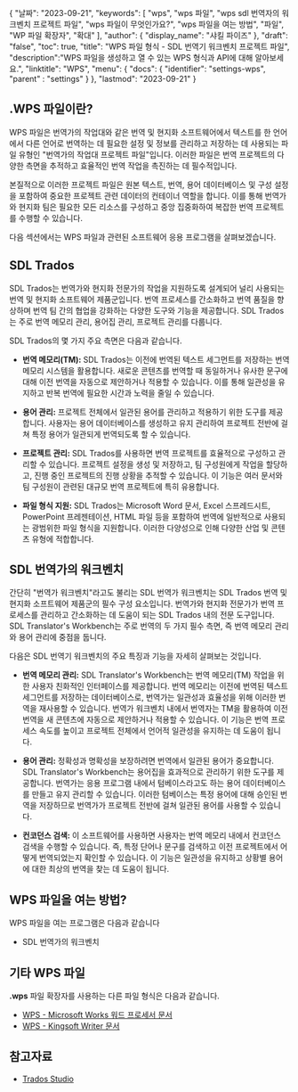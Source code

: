 {
"날짜": "2023-09-21",
  "keywords": [
"wps",
"wps 파일",
"wps sdl 번역자의 워크벤치 프로젝트 파일",
"wps 파일이 무엇인가요?",
"wps 파일을 여는 방법",
"파일",
"WP 파일 확장자",
"확대"
],
  "author": {
"display_name": "샤킬 파이즈"
},
"draft": "false",
"toc": true,
"title": "WPS 파일 형식 - SDL 번역기 워크벤치 프로젝트 파일",
  "description":"WPS 파일을 생성하고 열 수 있는 WPS 형식과 API에 대해 알아보세요.",
"linktitle": "WPS",
  "menu": {
    "docs": {
      "identifier": "settings-wps",
"parent" : "settings"
}
},
"lastmod": "2023-09-21"
}

## .WPS 파일이란?

WPS 파일은 번역가의 작업대와 같은 번역 및 현지화 소프트웨어에서 텍스트를 한 언어에서 다른 언어로 번역하는 데 필요한 설정 및 정보를 관리하고 저장하는 데 사용되는 파일 유형인 "번역가의 작업대 프로젝트 파일"입니다. 이러한 파일은 번역 프로젝트의 다양한 측면을 추적하고 효율적인 번역 작업을 촉진하는 데 필수적입니다.

본질적으로 이러한 프로젝트 파일은 원본 텍스트, 번역, 용어 데이터베이스 및 구성 설정을 포함하여 중요한 프로젝트 관련 데이터의 컨테이너 역할을 합니다. 이를 통해 번역가와 현지화 팀은 필요한 모든 리소스를 구성하고 중앙 집중화하여 복잡한 번역 프로젝트를 수행할 수 있습니다.

다음 섹션에서는 WPS 파일과 관련된 소프트웨어 응용 프로그램을 살펴보겠습니다.

## SDL Trados

SDL Trados는 번역가와 현지화 전문가의 작업을 지원하도록 설계되어 널리 사용되는 번역 및 현지화 소프트웨어 제품군입니다. 번역 프로세스를 간소화하고 번역 품질을 향상하며 번역 팀 간의 협업을 강화하는 다양한 도구와 기능을 제공합니다. SDL Trados는 주로 번역 메모리 관리, 용어집 관리, 프로젝트 관리를 다룹니다.

SDL Trados의 몇 가지 주요 측면은 다음과 같습니다.

- **번역 메모리(TM):** SDL Trados는 이전에 번역된 텍스트 세그먼트를 저장하는 번역 메모리 시스템을 활용합니다. 새로운 콘텐츠를 번역할 때 동일하거나 유사한 문구에 대해 이전 번역을 자동으로 제안하거나 적용할 수 있습니다. 이를 통해 일관성을 유지하고 반복 번역에 필요한 시간과 노력을 줄일 수 있습니다.

- **용어 관리:** 프로젝트 전체에서 일관된 용어를 관리하고 적용하기 위한 도구를 제공합니다. 사용자는 용어 데이터베이스를 생성하고 유지 관리하여 프로젝트 전반에 걸쳐 특정 용어가 일관되게 번역되도록 할 수 있습니다.

- **프로젝트 관리:** SDL Trados를 사용하면 번역 프로젝트를 효율적으로 구성하고 관리할 수 있습니다. 프로젝트 설정을 생성 및 저장하고, 팀 구성원에게 작업을 할당하고, 진행 중인 프로젝트의 진행 상황을 추적할 수 있습니다. 이 기능은 여러 문서와 팀 구성원이 관련된 대규모 번역 프로젝트에 특히 유용합니다.

- **파일 형식 지원:** SDL Trados는 Microsoft Word 문서, Excel 스프레드시트, PowerPoint 프레젠테이션, HTML 파일 등을 포함하여 번역에 일반적으로 사용되는 광범위한 파일 형식을 지원합니다. 이러한 다양성으로 인해 다양한 산업 및 콘텐츠 유형에 적합합니다.

## SDL 번역가의 워크벤치

간단히 "번역가 워크벤치"라고도 불리는 SDL 번역가 워크벤치는 SDL Trados 번역 및 현지화 소프트웨어 제품군의 필수 구성 요소입니다. 번역가와 현지화 전문가가 번역 프로세스를 관리하고 간소화하는 데 도움이 되는 SDL Trados 내의 전문 도구입니다. SDL Translator's Workbench는 주로 번역의 두 가지 필수 측면, 즉 번역 메모리 관리와 용어 관리에 중점을 둡니다.

다음은 SDL 번역기 워크벤치의 주요 특징과 기능을 자세히 살펴보는 것입니다.

- **번역 메모리 관리:** SDL Translator's Workbench는 번역 메모리(TM) 작업을 위한 사용자 친화적인 인터페이스를 제공합니다. 번역 메모리는 이전에 번역된 텍스트 세그먼트를 저장하는 데이터베이스로, 번역가는 일관성과 효율성을 위해 이러한 번역을 재사용할 수 있습니다. 번역가 워크벤치 내에서 번역자는 TM을 활용하여 이전 번역을 새 콘텐츠에 자동으로 제안하거나 적용할 수 있습니다. 이 기능은 번역 프로세스 속도를 높이고 프로젝트 전체에서 언어적 일관성을 유지하는 데 도움이 됩니다.

- **용어 관리:** 정확성과 명확성을 보장하려면 번역에서 일관된 용어가 중요합니다. SDL Translator's Workbench는 용어집을 효과적으로 관리하기 위한 도구를 제공합니다. 번역가는 응용 프로그램 내에서 텀베이스라고도 하는 용어 데이터베이스를 만들고 유지 관리할 수 있습니다. 이러한 텀베이스는 특정 용어에 대해 승인된 번역을 저장하므로 번역가가 프로젝트 전반에 걸쳐 일관된 용어를 사용할 수 있습니다.

- **컨코던스 검색:** 이 소프트웨어를 사용하면 사용자는 번역 메모리 내에서 컨코던스 검색을 수행할 수 있습니다. 즉, 특정 단어나 문구를 검색하고 이전 프로젝트에서 어떻게 번역되었는지 확인할 수 있습니다. 이 기능은 일관성을 유지하고 상황별 용어에 대한 최상의 번역을 찾는 데 도움이 됩니다.

## WPS 파일을 여는 방법?

WPS 파일을 여는 프로그램은 다음과 같습니다

- SDL 번역가의 워크벤치

## 기타 WPS 파일

**.wps** 파일 확장자를 사용하는 다른 파일 형식은 다음과 같습니다.

- [WPS - Microsoft Works 워드 프로세서 문서](/ko/word-processing/wps/)
- [WPS - Kingsoft Writer 문서](/ko/word-processing/wps-kingsoft/)

## 참고자료
* [Trados Studio](https://en.wikipedia.org/wiki/Trados_Studio)
